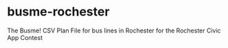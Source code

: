 busme-rochester
===============

The Busme! CSV Plan File for bus lines in Rochester for the Rochester Civic App Contest
